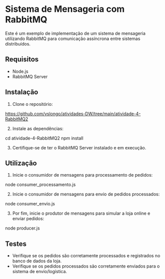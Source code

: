 # Sistema de Mensageria com RabbitMQ

Este é um exemplo de implementação de um sistema de mensageria utilizando RabbitMQ para comunicação assíncrona entre sistemas distribuídos.

## Requisitos

- Node.js
- RabbitMQ Server

## Instalação

1. Clone o repositório:

https://github.com/vslongo/atividades-DW/tree/main/atividade-4-RabbitMQ2

2. Instale as dependências:

cd atividade-4-RabbitMQ2
npm install

3. Certifique-se de ter o RabbitMQ Server instalado e em execução.

## Utilização

1. Inicie o consumidor de mensagens para processamento de pedidos:

node consumer_processamento.js

2. Inicie o consumidor de mensagens para envio de pedidos processados:

node consumer_envio.js

3. Por fim, inicie o produtor de mensagens para simular a loja online e enviar pedidos:

node producer.js


## Testes

- Verifique se os pedidos são corretamente processados e registrados no banco de dados da loja.
- Verifique se os pedidos processados são corretamente enviados para o sistema de envio/logística.
